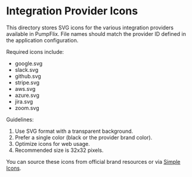 # Integration Provider Icons

This directory stores SVG icons for the various integration providers available in PumpFlix. File names should match the provider ID defined in the application configuration.

Required icons include:
- google.svg
- slack.svg
- github.svg
- stripe.svg
- aws.svg
- azure.svg
- jira.svg
- zoom.svg

Guidelines:
1. Use SVG format with a transparent background.
2. Prefer a single color (black or the provider brand color).
3. Optimize icons for web usage.
4. Recommended size is 32x32 pixels.

You can source these icons from official brand resources or via [Simple Icons](https://simpleicons.org/).
